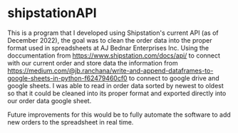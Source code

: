 # shipstationAPI
This is a program that I developed using Shipstation's current API (as of December 2022), the goal was to clean the order data into the proper format used in spreadsheets at AJ Bednar Enterprises Inc. Using the doccumentation from https://www.shipstation.com/docs/api/ to connect with our current order and store data the information from https://medium.com/@jb.ranchana/write-and-append-dataframes-to-google-sheets-in-python-f62479460cf0 to connect to google drive and google sheets. I was able to read in order data sorted by newest to oldest so that it could be cleaned into its proper format and exported directly into our order data google sheet.

Future improvements for this would be to fully automate the software to add new orders to the spreadsheet in real time.
